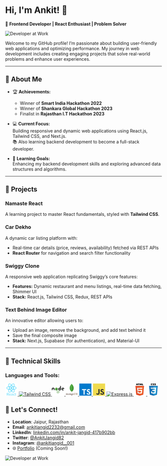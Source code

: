 # Hi, I'm Ankit! 👋
🌟 **Frontend Developer | React Enthusiast | Problem Solver**

![Developer at Work](https://user-images.githubusercontent.com/10498744/210012254-234538ff-d198-48aa-8964-37e6fd45d227.gif)


Welcome to my GitHub profile! I’m passionate about building user-friendly web applications and optimizing performance. My journey in web development includes creating engaging projects that solve real-world problems and enhance user experiences.


---

## 🚀 About Me

- 🏆 **Achievements:**  
  - Winner of **Smart India Hackathon 2022**  
  - Winner of **Shankara Global Hackathon 2023**  
  - Finalist in **Rajasthan I.T Hackathon 2023**

- 💻 **Current Focus:**  
  Building responsive and dynamic web applications using React.js, Tailwind CSS, and Next.js.  
  📚 Also learning backend development to become a full-stack developer.

- 🌱 **Learning Goals:**  
  Enhancing my backend development skills and exploring advanced data structures and algorithms.  

---

## 💼 Projects

### **Namaste React**  
A learning project to master React fundamentals, styled with **Tailwind CSS**.  

### **Car Dekho**  
A dynamic car listing platform with:  
- Real-time car details (price, reviews, availability) fetched via REST APIs  
- **React Router** for navigation and search filter functionality  

### **Swiggy Clone**  
A responsive web application replicating Swiggy’s core features:  
- **Features:** Dynamic restaurant and menu listings, real-time data fetching, Shimmer UI  
- **Stack:** React.js, Tailwind CSS, Redux, REST APIs  

### **Text Behind Image Editor**  
An innovative editor allowing users to:  
- Upload an image, remove the background, and add text behind it  
- Save the final composite image  
- **Stack:** Next.js, Supabase (for authentication), and Material-UI  

---

## 🔧 Technical Skills

<h3 align="left">Languages and Tools:</h3>
<p align="left"> 
  <a href="https://reactjs.org/" target="_blank" rel="noreferrer"> 
    <img src="https://raw.githubusercontent.com/devicons/devicon/master/icons/react/react-original-wordmark.svg" alt="React" width="40" height="40"/> 
  </a>
  <a href="https://tailwindcss.com/" target="_blank" rel="noreferrer"> 
    <img src="https://www.vectorlogo.zone/logos/tailwindcss/tailwindcss-icon.svg" alt="Tailwind CSS" width="40" height="40"/> 
  </a>
  <a href="https://nodejs.org" target="_blank" rel="noreferrer"> 
    <img src="https://raw.githubusercontent.com/devicons/devicon/master/icons/nodejs/nodejs-original-wordmark.svg" alt="Node.js" width="40" height="40"/> 
  </a>
  <a href="https://www.mongodb.com/" target="_blank" rel="noreferrer"> 
    <img src="https://raw.githubusercontent.com/devicons/devicon/master/icons/mongodb/mongodb-original-wordmark.svg" alt="MongoDB" width="40" height="40"/> 
  </a>
  <a href="https://www.typescriptlang.org/" target="_blank" rel="noreferrer"> 
    <img src="https://raw.githubusercontent.com/devicons/devicon/master/icons/typescript/typescript-original.svg" alt="TypeScript" width="40" height="40"/> 
  </a>
  <a href="https://developer.mozilla.org/en-US/docs/Web/JavaScript" target="_blank" rel="noreferrer"> 
    <img src="https://raw.githubusercontent.com/devicons/devicon/master/icons/javascript/javascript-original.svg" alt="JavaScript" width="40" height="40"/> 
  </a>
  <a href="https://expressjs.com" target="_blank" rel="noreferrer"> 
    <img src="https://encrypted-tbn0.gstatic.com/images?q=tbn:ANd9GcTI3nGP9w-Ol7H0GYUnDUdCwqnoLwRzoe_cmA&s" alt="Express.js" width="40" height="40"/> 
  </a>
  <a href="https://www.w3.org/html/" target="_blank" rel="noreferrer"> 
    <img src="https://raw.githubusercontent.com/devicons/devicon/master/icons/html5/html5-original-wordmark.svg" alt="HTML5" width="40" height="40"/> 
  </a>
  <a href="https://www.w3schools.com/css/" target="_blank" rel="noreferrer"> 
    <img src="https://raw.githubusercontent.com/devicons/devicon/master/icons/css3/css3-original-wordmark.svg" alt="CSS3" width="40" height="40"/> 
  </a>
</p>

## 🌟 Let's Connect!

- **Location**: Jaipur, Rajasthan
- **Email**: [ankitjangid2232@gmail.com](mailto:ankitjangid2232@gmail.com)
- **LinkedIn**: [linkedin.com/in/ankit-jangid-417b902bb](https://linkedin.com/in/ankit-jangid-417b902bb)
- **Twitter**: [@AnkitJangid82](https://twitter.com/AnkitJangid82)
- **Instagram**: [@ankitjangid__001](https://www.instagram.com/ankitjangid__001)
- 🌐 [Portfolio](https://your-portfolio-link.com) (Coming Soon!)  

![Developer at Work](https://i.gifer.com/JXA0.gif)
